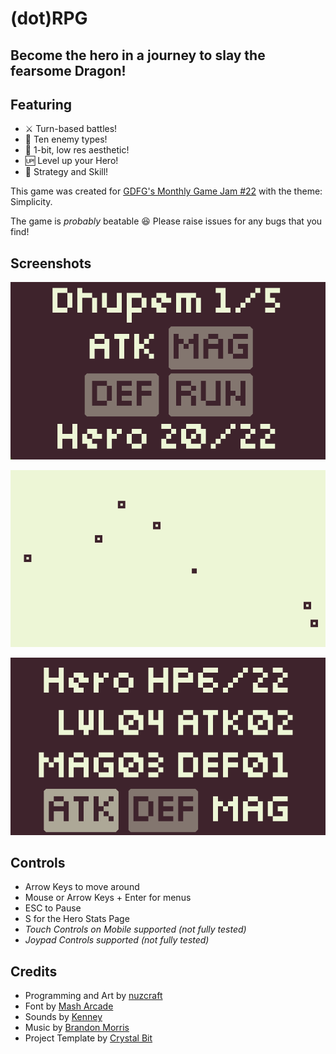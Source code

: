 # (dot)RPG

## Become the hero in a journey to slay the fearsome Dragon!

## Featuring

- ⚔️ Turn-based battles!
- 🐉 Ten enemy types!
- 🎨 1-bit, low res aesthetic!
- 🆙 Level up your Hero!
- 🤔 Strategy and Skill!

This game was created for [GDFG's Monthly Game Jam #22](https://itch.io/jam/gdfgs-monthly-game-jam-22) with the theme: Simplicity.

The game is _probably_ beatable 😆 Please raise issues for any bugs that you find!

## Screenshots

![screenshot of battle screen](assets/marketing/screenshot_battle.png)

![screenshot of explore mode](assets/marketing/screenshot_explore.png)

![screenshot of level up](assets/marketing/screenshot_lvlup.png)

## Controls

- Arrow Keys to move around
- Mouse or Arrow Keys + Enter for menus
- ESC to Pause
- S for the Hero Stats Page
- _Touch Controls on Mobile supported (not fully tested)_
- _Joypad Controls supported (not fully tested)_

## Credits

- Programming and Art by [nuzcraft](https://nuzcraft.itch.io/)
- Font by [Mash Arcade](https://masharcade.itch.io/bitty)
- Sounds by [Kenney](https://kenney.nl/)
- Music by [Brandon Morris](https://opengameart.org/content/bleeding-out)
- Project Template by [Crystal Bit](https://github.com/crystal-bit/godot-game-template)
